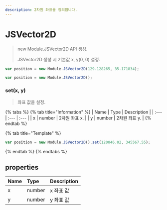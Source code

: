 ```yaml
---
description: 2차원 좌표을 정의합니다.
---
```


# JSVector2D

> new Module.JSVector2D API 생성.
> 
> JSVector2D 생성 시 기본값 x, y(0, 0) 설정.

```javascript
var position = new Module.JSVector2D(129.128265, 35.171834);

var position = new Module.JSVector2D();
```

### set(x, y)

> 좌표 값을 설정.

{% tabs %}
{% tab title="Information" %}
| Name | Type | Description |
| :--- | :--- | :--- |
| x | number | 2차원 좌표 x. |
| y | number | 2차원 좌표 y. |
{% endtab %}

{% tab title="Template" %}
```javascript
var position = new Module.JSVector2D().set(120046.02, 345567.55);
```
{% endtab %}
{% endtabs %}

## properties

| Name | Type | Description |
| :--- | :--- | :--- |
| x | number | x 좌표 값 |
| y | number | y 좌표 값 |